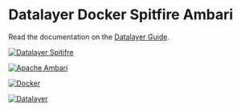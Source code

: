 # Datalayer Docker Spitfire Ambari

Read the documentation on the [Datalayer Guide](http://platform.datalayer.io/guide/latest/docker/spitfire-ambari).

[![Datalayer Spitifre](http://platform.datalayer.io/ext/images/logo-datalayer-spitfire.png)](http://datalayer.io)

[![Apache Ambari](http://platform.datalayer.io/ext/images/logo-ambari-2.png)](http://ambari.apache.org)

[![Docker](http://platform.datalayer.io/ext/images/docker-logo-small.png)](https://www.docker.com/)

[![Datalayer](http://platform.datalayer.io/ext/images/logo_horizontal_072ppi.png)](http://datalayer.io)
